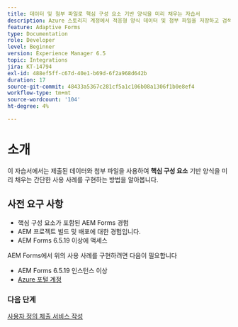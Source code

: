 ```yaml
---
title: 데이터 및 첨부 파일로 핵심 구성 요소 기반 양식을 미리 채우는 자습서
description: Azure 스토리지 계정에서 적응형 양식 데이터 및 첨부 파일을 저장하고 검색하는 방법에 대해 알아봅니다.
feature: Adaptive Forms
type: Documentation
role: Developer
level: Beginner
version: Experience Manager 6.5
topic: Integrations
jira: KT-14794
exl-id: 488ef5ff-c67d-40e1-b69d-6f2a968d642b
duration: 17
source-git-commit: 48433a5367c281cf5a1c106b08a1306f1b0e8ef4
workflow-type: tm+mt
source-wordcount: '104'
ht-degree: 4%

---
```


# 소개

이 자습서에서는 제출된 데이터와 첨부 파일을 사용하여 **핵심 구성 요소** 기반 양식을 미리 채우는 간단한 사용 사례를 구현하는 방법을 알아봅니다.

## 사전 요구 사항

* 핵심 구성 요소가 포함된 AEM Forms 경험
* AEM 프로젝트 빌드 및 배포에 대한 경험입니다.
* AEM Forms 6.5.19 이상에 액세스

AEM Forms에서 위의 사용 사례를 구현하려면 다음이 필요합니다

* AEM Forms 6.5.19 인스턴스 이상
* [Azure 포털 계정](https://portal.azure.com/)


### 다음 단계

[사용자 정의 제출 서비스 작성](./create-custom-submit.md)

